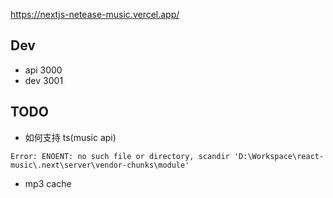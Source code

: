 https://nextjs-netease-music.vercel.app/

## Dev

- api 3000
- dev 3001

## TODO

- 如何支持 ts(music api)

```
Error: ENOENT: no such file or directory, scandir 'D:\Workspace\react-music\.next\server\vendor-chunks\module'
```

- mp3 cache
<!-- - 跨域问题() -->
